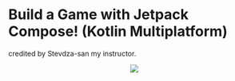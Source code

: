 # Build a Game with Jetpack Compose! (Kotlin Multiplatform)
credited by Stevdza-san my instructor.
<p align="center">
  <img src="ASSETS/thumbnail.png" href="">
</p>
